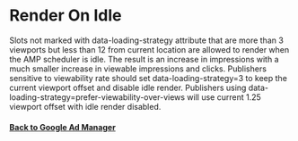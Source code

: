 <!---
Copyright 2018 The AMP HTML Authors. All Rights Reserved.

Licensed under the Apache License, Version 2.0 (the "License");
you may not use this file except in compliance with the License.
You may obtain a copy of the License at

      http://www.apache.org/licenses/LICENSE-2.0

Unless required by applicable law or agreed to in writing, software
distributed under the License is distributed on an "AS-IS" BASIS,
WITHOUT WARRANTIES OR CONDITIONS OF ANY KIND, either express or implied.
See the License for the specific language governing permissions and
limitations under the License.
-->

# Render On Idle
Slots not marked with data-loading-strategy attribute that are more than 3 viewports but less than 12 from current location are allowed to render when the AMP scheduler
is idle.  The result is an increase in impressions with a much smaller increase in
viewable impressions and clicks.  Publishers sensitive to viewability rate should
set data-loading-strategy=3 to keep the current viewport offset and disable idle render.  Publishers using data-loading-strategy=prefer-viewability-over-views will
use current 1.25 viewport offset with idle render disabled.

#### <a href="amp-ad-network-doubleclick-impl-internal.md">Back to Google Ad Manager</a>
